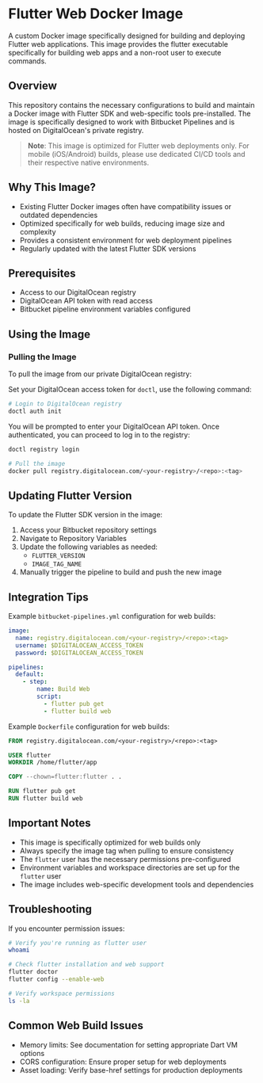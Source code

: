 # Flutter Web Docker Image

A custom Docker image specifically designed for building and deploying Flutter web applications. This image provides the flutter executable specifically for building web apps and a non-root user to execute commands.

## Overview

This repository contains the necessary configurations to build and maintain a Docker image with Flutter SDK and web-specific tools pre-installed. The image is specifically designed to work with Bitbucket Pipelines and is hosted on DigitalOcean's private registry.

> **Note**: This image is optimized for Flutter web deployments only. For mobile (iOS/Android) builds, please use dedicated CI/CD tools and their respective native environments.

## Why This Image?

- Existing Flutter Docker images often have compatibility issues or outdated dependencies
- Optimized specifically for web builds, reducing image size and complexity
- Provides a consistent environment for web deployment pipelines
- Regularly updated with the latest Flutter SDK versions

## Prerequisites

- Access to our DigitalOcean registry
- DigitalOcean API token with read access
- Bitbucket pipeline environment variables configured

## Using the Image

### Pulling the Image

To pull the image from our private DigitalOcean registry:

Set your DigitalOcean access token for `doctl`, use the following command:

```bash
# Login to DigitalOcean registry
doctl auth init
```

You will be prompted to enter your DigitalOcean API token. Once authenticated, you can proceed to log in to the registry:

```bash
doctl registry login

# Pull the image
docker pull registry.digitalocean.com/<your-registry>/<repo>:<tag>
```

## Updating Flutter Version

To update the Flutter SDK version in the image:

1. Access your Bitbucket repository settings
2. Navigate to Repository Variables
3. Update the following variables as needed:
   - `FLUTTER_VERSION`
   - `IMAGE_TAG_NAME`
4. Manually trigger the pipeline to build and push the new image

## Integration Tips

Example `bitbucket-pipelines.yml` configuration for web builds:

```yaml
image:
  name: registry.digitalocean.com/<your-registry>/<repo>:<tag>
  username: $DIGITALOCEAN_ACCESS_TOKEN
  password: $DIGITALOCEAN_ACCESS_TOKEN

pipelines:
  default:
    - step:
        name: Build Web
        script:
          - flutter pub get
          - flutter build web
```

Example `Dockerfile` configuration for web builds:

```dockerfile
FROM registry.digitalocean.com/<your-registry>/<repo>:<tag>

USER flutter
WORKDIR /home/flutter/app

COPY --chown=flutter:flutter . .

RUN flutter pub get
RUN flutter build web
```

## Important Notes

- This image is specifically optimized for web builds only
- Always specify the image tag when pulling to ensure consistency
- The `flutter` user has the necessary permissions pre-configured
- Environment variables and workspace directories are set up for the `flutter` user
- The image includes web-specific development tools and dependencies

## Troubleshooting

If you encounter permission issues:
```bash
# Verify you're running as flutter user
whoami

# Check flutter installation and web support
flutter doctor
flutter config --enable-web

# Verify workspace permissions
ls -la
```

## Common Web Build Issues

- Memory limits: See documentation for setting appropriate Dart VM options
- CORS configuration: Ensure proper setup for web deployments
- Asset loading: Verify base-href settings for production deployments